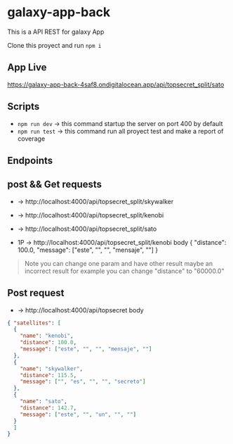# galaxy-app-back
This is a API REST for galaxy App

Clone this proyect and run `npm i`

## App Live

https://galaxy-app-back-4saf8.ondigitalocean.app/api/topsecret_split/sato

## Scripts

* `npm run dev` -> this command startup the server on port 400 by default
* `npm run test` -> this command run all proyect test and make a report of coverage

## Endpoints 

## post && Get requests
* -> http://localhost:4000/api/topsecret_split/skywalker
* -> http://localhost:4000/api/topsecret_split/kenobi
* -> http://localhost:4000/api/topsecret_split/sato

* 1P -> http://localhost:4000/api/topsecret_split/kenobi
body 
  {
    "distance": 100.0,
    "message": ["este", "", "", "mensaje", ""]
  }

> Note you can change one param and have other result maybe an incorrect result for example you can change "distance" to "60000.0"

## Post request

* -> http://localhost:4000/api/topsecret
body 
```json
{ "satellites": [
  {
    "name": "kenobi",
    "distance": 100.0,
    "message": ["este", "", "", "mensaje", ""]
  },
  {
    "name": "skywalker",
    "distance": 115.5,
    "message": ["", "es", "", "", "secreto"]
  },
  {
    "name": "sato",
    "distance": 142.7,
    "message": ["este", "", "un", "", ""]
  }
  ]
}
```
